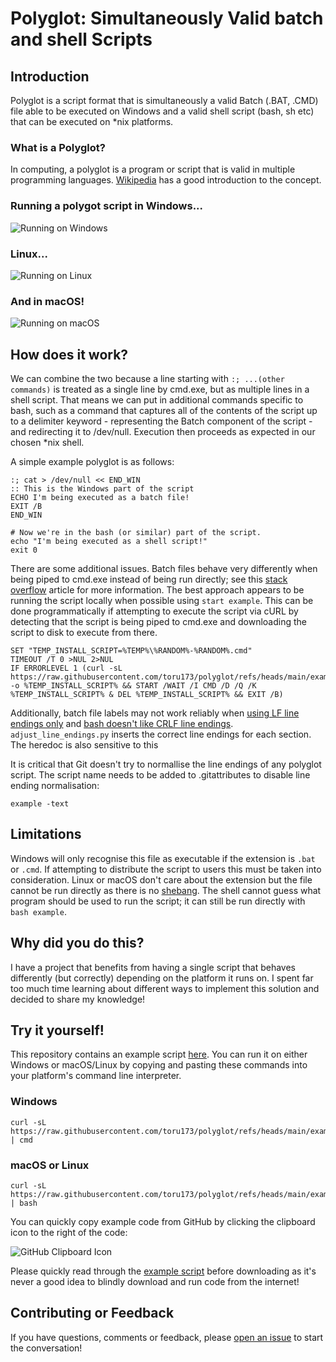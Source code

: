 # Polyglot: Simultaneously Valid batch and shell Scripts

## Introduction
Polyglot is a script format that is simultaneously a valid Batch (.BAT, .CMD) file able to be executed on Windows and a valid shell script (bash, sh etc) that can be executed on *nix platforms.

### What is a Polyglot?
In computing, a polyglot is a program or script that is valid in multiple programming languages. [Wikipedia](https://en.wikipedia.org/wiki/Polyglot_(computing)) has a good introduction to the concept.

### Running a polygot script in Windows...
![Running on Windows](https://www.github.com/toru173/polyglot/images/windows.png)

### Linux...
![Running on Linux](https://www.github.com/toru173/polyglot/images/linux.png)

### And in macOS!
![Running on macOS](https://www.github.com/toru173/polyglot/images/macos.png)

## How does it work?
We can combine the two because a line starting with `:; ...(other commands)` is treated as a single line by cmd.exe, but as multiple lines in a shell script. That means we can put in additional commands specific to bash, such as a command that captures all of the contents of the script up to a delimiter keyword - representing the Batch component of the script - and redirecting it to /dev/null. Execution then proceeds as expected in our chosen *nix shell.

A simple example polyglot is as follows:

```
:; cat > /dev/null << END_WIN
:: This is the Windows part of the script
ECHO I'm being executed as a batch file!
EXIT /B
END_WIN

# Now we're in the bash (or similar) part of the script.
echo "I'm being executed as a shell script!"
exit 0
```

There are some additional issues. Batch files behave very differently when being piped to cmd.exe instead of being run directly; see this [stack overflow](https://stackoverflow.com/questions/8192318#8194279) article for more information. The best approach appears to be running the script locally when possible using `start example`. This can be done programmatically if attempting to execute the script via cURL by detecting that the script is being piped to cmd.exe and downloading the script to disk to execute from there.

```
SET "TEMP_INSTALL_SCRIPT=%TEMP%\%RANDOM%-%RANDOM%.cmd"
TIMEOUT /T 0 >NUL 2>NUL
IF ERRORLEVEL 1 (curl -sL https://raw.githubusercontent.com/toru173/polyglot/refs/heads/main/example -o %TEMP_INSTALL_SCRIPT% && START /WAIT /I CMD /D /Q /K %TEMP_INSTALL_SCRIPT% & DEL %TEMP_INSTALL_SCRIPT% && EXIT /B)
```

Additionally, batch file labels may not work reliably when [using LF line endings only](https://www.dostips.com/forum/viewtopic.php?t=8988) and [bash doesn't like CRLF line endings](https://unix.stackexchange.com/questions/577663/handling-bash-script-with-crlf-carriage-return-in-linux-as-in-msys2). `adjust_line_endings.py` inserts the correct line endings for each section. The heredoc is also sensitive to this 

It is critical that Git doesn't try to normallise the line endings of any polyglot script. The script name needs to be added to .gitattributes to disable line ending normalisation:

```
example -text
```

## Limitations
Windows will only recognise this file as executable if the extension is `.bat` or `.cmd`. If attempting to distribute the script to users this must be taken into consideration. Linux or macOS don't care about the extension but the file cannot be run directly as there is no [shebang](https://en.wikipedia.org/wiki/Shebang_(Unix)). The shell cannot guess what program should be used to run the script; it can still be run directly with `bash example`.

## Why did you do this?
I have a project that benefits from having a single script that behaves differently (but correctly) depending on the platform it runs on. I spent far too much time learning about different ways to implement this solution and decided to share my knowledge!

## Try it yourself!

This repository contains an example script [here](https://raw.githubusercontent.com/toru173/polyglot/refs/heads/main/example). You can run it on either Windows or macOS/Linux by copying and pasting these commands into your platform's command line interpreter.

### Windows
```
curl -sL https://raw.githubusercontent.com/toru173/polyglot/refs/heads/main/example | cmd
```

### macOS or Linux
```
curl -sL https://raw.githubusercontent.com/toru173/polyglot/refs/heads/main/example | bash
```

You can quickly copy example code from GitHub by clicking the clipboard icon to the right of the code:

![GitHub Clipboard Icon](https://www.github.com/toru173/polyglot/images/clipboard_icon.png)

Please quickly read through the [example script](https://raw.githubusercontent.com/toru173/polyglot/refs/heads/main/example) before downloading as it's never a good idea to blindly download and run code from the internet!

## Contributing or Feedback
If you have questions, comments or feedback, please [open an issue](https://github.com/toru173/polyglot/issues/new/choose) to start the conversation!
